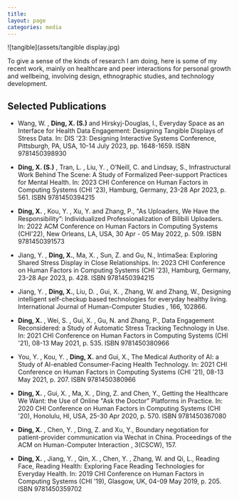 ```yaml
---
title: 
layout: page
categories: media
---
```

![tangible](assets/tangible display.jpg) 

To give a sense of the kinds of research I am doing, here is some of my recent work, mainly on healthcare and peer interactions for personal growth and wellbeing, involving design, ethnographic studies, and technology development.

## Selected Publications

 - Wang, W. , **Ding, X. (S.)** and Hirskyj-Douglas, I., Everyday Space as an Interface for Health Data Engagement: Designing Tangible Displays of Stress Data. In: DIS '23: Designing Interactive Systems Conference, Pittsburgh, PA, USA, 10-14 July 2023, pp. 1648-1659. ISBN 9781450398930
 
 - **Ding, X. (S.)** , Tran, L. , Liu, Y. , O’Neill, C. and Lindsay, S., Infrastructural Work Behind The Scene: A Study of Formalized Peer-support Practices for Mental Health. In: 2023 CHI Conference on Human Factors in Computing Systems (CHI '23), Hamburg, Germany, 23-28 Apr 2023, p. 561. ISBN 9781450394215
   
 - **Ding, X.** , Kou, Y. , Xu, Y. and Zhang, P., "As Uploaders, We Have the Responsibility”: Individualized Professionalization of Bilibili Uploaders. In: 2022 ACM Conference on Human Factors in Computing Systems (CHI'22), New Orleans, LA, USA, 30 Apr - 05 May 2022, p. 509. ISBN 9781450391573

 - Jiang, Y. , **Ding, X.**, Ma, X. , Sun, Z. and Gu, N., IntimaSea: Exploring Shared Stress Display in Close Relationships. In: 2023 CHI Conference on Human Factors in Computing Systems (CHI '23), Hamburg, Germany, 23-28 Apr 2023, p. 428. ISBN 9781450394215

 - Jiang, Y. , **Ding, X.**, Liu, D. , Gui, X. , Zhang, W. and Zhang, W., Designing intelligent self-checkup based technologies for everyday healthy living. International Journal of Human-Computer Studies , 166, 	 102866.
 
 - **Ding, X.** , Wei, S. , Gui, X. , Gu, N. and Zhang, P.,  Data Engagement Reconsidered: a Study of Automatic Stress Tracking Technology in Use. In: 2021 CHI Conference on Human Factors in Computing Systems (CHI '21), 08-13 May 2021, p. 535. ISBN 9781450380966

 - You, Y. , Kou, Y. , **Ding, X.**  and Gui, X., The Medical Authority of AI: a Study of AI-enabled Consumer-Facing Health Technology. In: 2021 CHI Conference on Human Factors in Computing Systems (CHI '21), 08-13 May 2021, p. 207. ISBN 9781450380966
 
 - **Ding, X.** , Gui, X. , Ma, X. , Ding, Z. and Chen, Y., Getting the Healthcare We Want: the Use of Online "Ask the Doctor" Platforms in Practice. In: 2020 CHI Conference on Human Factors in Computing Systems (CHI '20), Honolulu, HI, USA, 25-30 Apr 2020, p. 570. ISBN 9781450367080
 
 - **Ding, X.** , Chen, Y. , Ding, Z. and Xu, Y., Boundary negotiation for patient-provider communication via Wechat in China. Proceedings of the ACM on Human-Computer Interaction , 3(CSCW), 	 157.

 - **Ding, X.** , Jiang, Y. , Qin, X. , Chen, Y. , Zhang, W. and Qi, L., Reading Face, Reading Health: Exploring Face Reading Technologies for Everyday Health. In: 2019 CHI Conference on Human Factors in Computing Systems (CHI '19), Glasgow, UK, 04-09 May 2019, p. 205. ISBN 9781450359702

